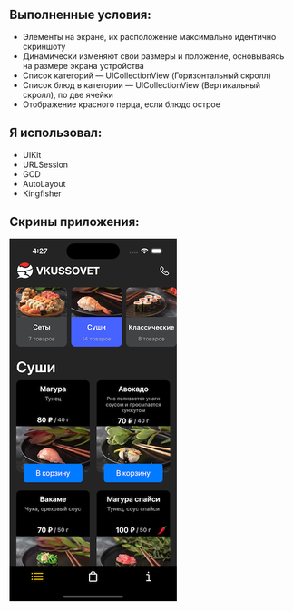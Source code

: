 ## Выполненные условия:

- Элементы на экранe, их расположение максимально идентично скриншоту
- Динамически изменяют свои размеры и положение, основываясь на размере экрана устройства
- Список категорий — UICollectionView (Горизонтальный скролл)
- Список блюд в категории — UICollectionView (Вертикальный скролл), по две ячейки
- Отображение красного перца, если блюдо острое

## Я использовал: 

- UIKit
- URLSession
- GCD
- AutoLayout
- Kingfisher

## Cкрины приложения: 

 ![MtFoodVC](https://github.com/MatveiSW/JapanFood/blob/main/japanFood.png)
